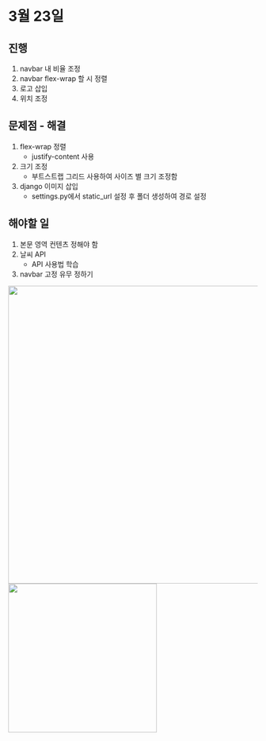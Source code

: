 # 3월 23일

## 진행
1. navbar 내 비율 조정
2. navbar flex-wrap 할 시 정렬
3. 로고 삽입
4. 위치 조정

## 문제점 - 해결
1. flex-wrap 정렬
    - justify-content 사용
2. 크기 조정
    - 부트스트랩 그리드 사용하여 사이즈 별 크기 조정함
3. django 이미지 삽입
    - settings.py에서 static_url 설정 후 폴더 생성하여 경로 설정

## 해야할 일
1. 본문 영역 컨텐츠 정해야 함
2. 날씨 API
    - API 사용법 학습
3. navbar 고정 유무 정하기

<img src="../img/230323_1.png" width=600px>
<img src="../img/230323_2.png" width=300px>